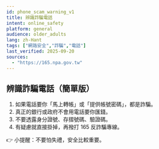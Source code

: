 ```yaml
---
id: phone_scam_warning_v1
title: 辨識詐騙電話
intent: online_safety
platform: general
audience: older_adults
lang: zh-Hant
tags: ["網路安全","詐騙","電話"]
last_verified: 2025-09-20
sources:
  - "https://165.npa.gov.tw"
---
```


## 辨識詐騙電話（簡單版）

1. 如果電話要你「馬上轉帳」或「提供帳號密碼」，都是詐騙。  
2. 真正的銀行或政府不會用電話要你匯錢。  
3. 不要透露身分證號、存摺號碼、驗證碼。  
4. 有疑慮就直接掛掉，再撥打 165 反詐騙專線。  

👉 小提醒：不要怕失禮，安全比較重要。
